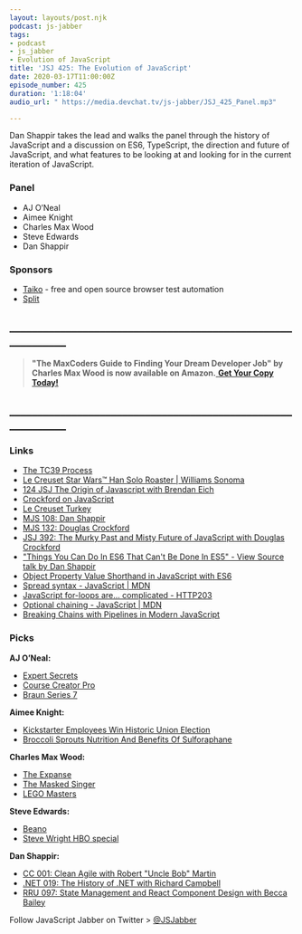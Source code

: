 ```yaml
---
layout: layouts/post.njk
podcast: js-jabber
tags:
- podcast
- js_jabber
- Evolution of JavaScript
title: 'JSJ 425: The Evolution of JavaScript'
date: 2020-03-17T11:00:00Z
episode_number: 425
duration: '1:18:04'
audio_url: " https://media.devchat.tv/js-jabber/JSJ_425_Panel.mp3"

---
```

Dan Shappir takes the lead and walks the panel through the history of JavaScript and a discussion on ES6, TypeScript, the direction and future of JavaScript, and what features to be looking at and looking for in the current iteration of JavaScript.

### **Panel**

* AJ O’Neal
* Aimee Knight
* Charles Max Wood
* Steve Edwards
* Dan Shappir

### **Sponsors**

* [Taiko](https://taiko.dev/) - free and open source browser test automation
* [Split](https://on.split.io/37M1fu2)

## **____________________________________________________________**

> **"The MaxCoders Guide to Finding Your Dream Developer Job" by Charles Max Wood is now available on Amazon.**[ **Get Your Copy Today!**](https://www.amazon.com/gp/product/B081MBL5C9/ref=as_li_ss_tl?ie=UTF8&linkCode=sl1&tag=devchattv-20&linkId=9d61363241636e2546ef46abba198746&language=en_US)

## **____________________________________________________________**

### **Links**

* [The TC39 Process](https://tc39.es/process-document/)
* [Le Creuset Star Wars™ Han Solo Roaster | Williams Sonoma](https://www.williams-sonoma.com/products/le-creuset-star-wars-han-solo-roaster/?catalogId=21&sku=9286855&cm_ven=PLA&cm_cat=Google&cm_pla=Cookware%20%3E%20Roasting%20Pans&cm_ite=9286855&adlclid=ADL-07188926-36f3-479c-baa2-979e2468b1b3)
* [124 JSJ The Origin of Javascript with Brendan Eich](https://devchat.tv/js-jabber/124-jsj-the-origin-of-javascript-with-brendan-eich/)
* [Crockford on JavaScript](https://www.youtube.com/playlist?list=PL7664379246A246CB)
* [Le Creuset Turkey](https://www.lecreuset.com.tr/)
* [MJS 108: Dan Shappir](https://devchat.tv/my-javascript-story/mjs-108-dan-shappir/)
* [MJS 132: Douglas Crockford](https://devchat.tv/my-javascript-story/mjs-132-douglas-crockford/)
* [JSJ 392: The Murky Past and Misty Future of JavaScript with Douglas Crockford](https://devchat.tv/js-jabber/jsj-392-the-murky-past-and-misty-future-of-javascript-with-douglas-crockford/)
* ["Things You Can Do In ES6 That Can't Be Done In ES5" - View Source talk by Dan Shappir](https://www.youtube.com/watch?v=GbVAMgU3Jj0)
* [Object Property Value Shorthand in JavaScript with ES6](https://alligator.io/js/object-property-shorthand-es6/)
* [Spread syntax - JavaScript | MDN](https://developer.mozilla.org/en-US/docs/Web/JavaScript/Reference/Operators/Spread_syntax)
* [JavaScript for-loops are… complicated - HTTP203](https://www.youtube.com/watch?v=Nzokr6Boeaw)
* [Optional chaining - JavaScript | MDN](https://developer.mozilla.org/en-US/docs/Web/JavaScript/Reference/Operators/Optional_chaining)
* [Breaking Chains with Pipelines in Modern JavaScript](https://www.wix.engineering/post/breaking-chains-with-pipelines-in-modern-javascript)

### **Picks**

**AJ O’Neal:**

* [Expert Secrets](https://amzn.to/37CvSS7)
* [Course Creator Pro](https://courses.coursecreatorpro.com/?affcode=279641_gt48gggn)
* [Braun Series 7](https://amzn.to/2P5OHXm)

**Aimee Knight:**

* [Kickstarter Employees Win Historic Union Election](https://www.vice.com/en_us/article/3a8pp5/kickstarter-employees-win-historic-union-election)
* [Broccoli Sprouts Nutrition And Benefits Of Sulforaphane](https://www.refinery29.com/en-us/broccoli-sprouts-sulforaphane-benefits)

**Charles Max Wood:**

* [The Expanse](https://amzn.to/2wnPgVZ)
* [The Masked Singer](https://www.fox.com/the-masked-singer/)
* [LEGO Masters](https://www.fox.com/lego-masters/)

**Steve Edwards:**

* [Beano](https://www.beanogas.com/)
* [Steve Wright HBO special](https://www.youtube.com/watch?v=UB8ZDrNb3B0)

**Dan Shappir:**

* [CC 001: Clean Agile with Robert "Uncle Bob" Martin](https://devchat.tv/clean-coders/cc-001-clean-agile-with-robert-uncle-bob-martin/)
* [.NET 019: The History of .NET with Richard Campbell](https://devchat.tv/adventures-in-dotnet/net-019-the-history-of-net-with-richard-campbell/)
* [RRU 097: State Management and React Component Design with Becca Bailey](https://devchat.tv/react-round-up/rru-097-state-management-and-react-component-design-with-becca-bailey/)

Follow JavaScript Jabber on Twitter > [@JSJabber](https://twitter.com/JSJabber)